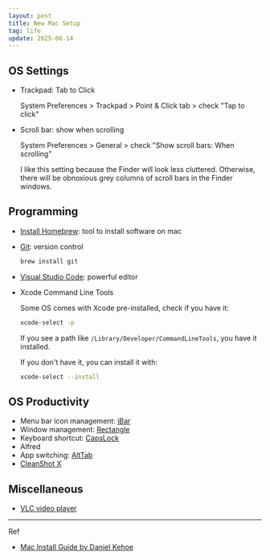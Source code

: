 ```yaml
---
layout: post
title: New Mac Setup
tag: life
update: 2025-08-14
---
```



## OS Settings

- Trackpad: Tab to Click
  
  System Preferences > Trackpad > Point & Click tab > check "Tap to click"

- Scroll bar: show when scrolling
  
  System Preferences > General > check "Show scroll bars: When scrolling"

  I like this setting because the Finder will look less cluttered. Otherwise, there will be obnoxious grey columns of scroll bars in the Finder windows.

## Programming

- [Install Homebrew](https://brew.sh): tool to install software on mac
- [Git](https://git-scm.com/downloads/mac): version control
  ```bash
  brew install git
  ```
- [Visual Studio Code](https://code.visualstudio.com/): powerful editor
- Xcode Command Line Tools
  
  Some OS comes with Xcode pre-installed, check if you have it:

  ```bash
  xcode-select -p
  ```
  If you see a path like `/Library/Developer/CommandLineTools`, you have it installed. 

  If you don't have it, you can install it with:

  ```bash
  xcode-select --install
  ```

## OS Productivity

- Menu bar icon management: [iBar](https://apps.apple.com/us/app/ibar-menubar-icon-control-tool/id6443843900?mt=12)
- Window management: [Rectangle](https://rectangleapp.com)
- Keyboard shortcut: [CapsLock](https://github.com/Vonng/Capslock?tab=readme-ov-file#install)
- Alfred
- App switching: [AltTab](https://alt-tab-macos.netlify.app/)
- [CleanShot X](https://cleanshot.com)


## Miscellaneous

- [VLC video player](https://www.videolan.org/vlc/)


--------------------------------------------------------------------------------

Ref

- [Mac Install Guide by Daniel Kehoe](https://mac.install.guide/commandlinetools/)
